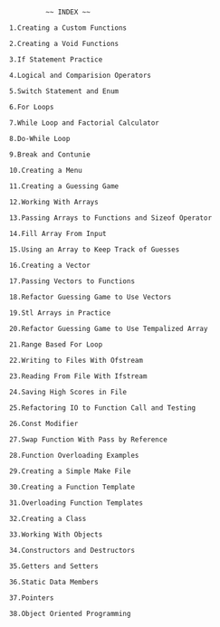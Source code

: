 
                         ~~ INDEX ~~

                1.Creating a Custom Functions

                2.Creating a Void Functions

                3.If Statement Practice

                4.Logical and Comparision Operators

                5.Switch Statement and Enum

                6.For Loops

                7.While Loop and Factorial Calculator

                8.Do-While Loop

                9.Break and Contunie

                10.Creating a Menu

                11.Creating a Guessing Game

                12.Working With Arrays

                13.Passing Arrays to Functions and Sizeof Operator

                14.Fill Array From Input

                15.Using an Array to Keep Track of Guesses

                16.Creating a Vector

                17.Passing Vectors to Functions

                18.Refactor Guessing Game to Use Vectors

                19.Stl Arrays in Practice

                20.Refactor Guessing Game to Use Tempalized Array

                21.Range Based For Loop

                22.Writing to Files With Ofstream

                23.Reading From File With Ifstream

                24.Saving High Scores in File

                25.Refactoring IO to Function Call and Testing

                26.Const Modifier

                27.Swap Function With Pass by Reference

                28.Function Overloading Examples

                29.Creating a Simple Make File

                30.Creating a Function Template

                31.Overloading Function Templates

                32.Creating a Class

                33.Working With Objects

                34.Constructors and Destructors

                35.Getters and Setters

                36.Static Data Members

                37.Pointers

                38.Object Oriented Programming












